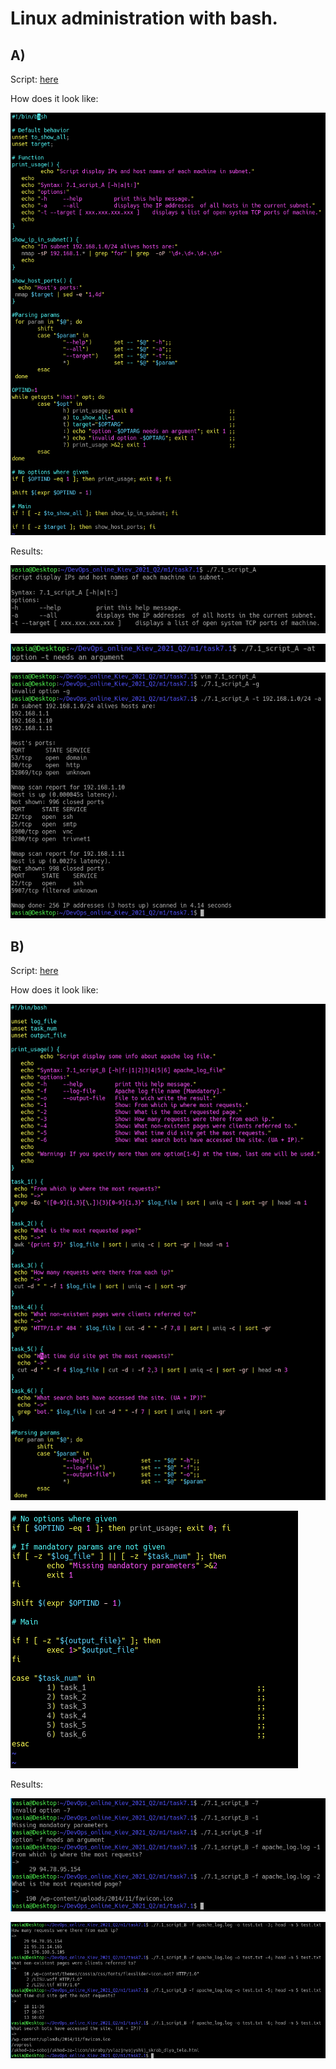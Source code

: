 
# Linux administration with bash.

## A)

Script: [here](./7.1_script_A)

How does it look like:

![Screenshot](screenshots/7.1.1_4.png)

Results:

![Screenshot](screenshots/7.1.1_1.png)

![Screenshot](screenshots/7.1.1_2.png)

![Screenshot](screenshots/7.1.1_3.png)

## B)

Script: [here](./7.1_script_B)

How does it look like:

![Screenshot](screenshots/7.1.2_5.png)

![Screenshot](screenshots/7.1.2_4.png)

Results:

![Screenshot](screenshots/7.1.2_1.png)

![Screenshot](screenshots/7.1.2_3.png)

